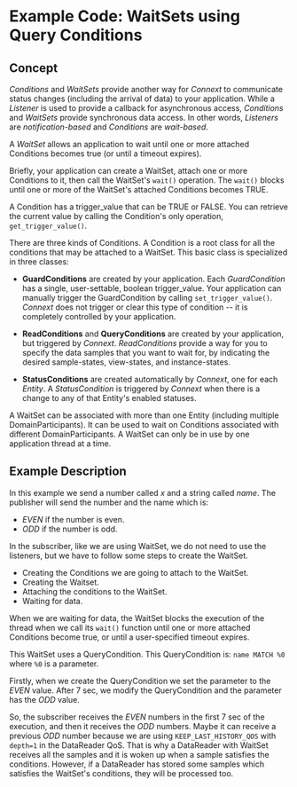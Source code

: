 # Example Code: WaitSets using Query Conditions

## Concept

*Conditions* and *WaitSets* provide another way for *Connext* to communicate
status changes (including the arrival of data) to your application. While a
*Listener* is used to provide a callback for asynchronous access, *Conditions*
and *WaitSets* provide synchronous data access. In other words, *Listeners* are
*notification-based* and *Conditions* are *wait-based*.

A *WaitSet* allows an application to wait until one or more attached Conditions
becomes true (or until a timeout expires).

Briefly, your application can create a WaitSet, attach one or more Conditions to
it, then call the WaitSet's `wait()` operation. The `wait()` blocks until one or
more of the WaitSet's attached Conditions becomes TRUE.

A Condition has a trigger_value that can be TRUE or FALSE. You can retrieve the
current value by calling the Condition's only operation, `get_trigger_value()`.

There are three kinds of Conditions. A Condition is a root class for all the
conditions that may be attached to a WaitSet. This basic class is specialized
in three classes:

-   **GuardConditions** are created by your application. Each *GuardCondition*
    has a single, user-settable, boolean trigger_value. Your application can
    manually trigger the GuardCondition by calling `set_trigger_value()`.
    *Connext* does not trigger or clear this type of condition -- it is
    completely controlled by your application.

-   **ReadConditions** and **QueryConditions** are created by your application,
    but triggered by *Connext*. *ReadConditions* provide a way for you to
    specify the data samples that you want to wait for, by indicating the
    desired sample-states, view-states, and instance-states.

-   **StatusConditions** are created automatically by *Connext*, one for each
    *Entity*. A *StatusCondition* is triggered by *Connext* when there is a
    change to any of that Entity's enabled statuses.

A WaitSet can be associated with more than one Entity (including multiple
DomainParticipants). It can be used to wait on Conditions associated with
different DomainParticipants. A WaitSet can only be in use by one application
thread at a time.

## Example Description

In this example we send a number called *x* and a string called *name*. The
publisher will send the number and the name which is:

- *EVEN* if the number is even.
- *ODD* if the number is odd.

In the subscriber, like we are using WaitSet, we do not need to use the
listeners, but we have to follow some steps to create the WaitSet.

- Creating the Conditions we are going to attach to the WaitSet.
- Creating the Waitset.
- Attaching the conditions to the WaitSet.
- Waiting for data.

When we are waiting for data, the WaitSet blocks the execution of the thread
when we call its `wait()` function until one or more attached Conditions become
true, or until a user-specified timeout expires.

This WaitSet uses a QueryCondition. This QueryCondition is: `name MATCH %0`
where `%0` is a parameter.

Firstly, when we create the QueryCondition we set the parameter to the *EVEN*
value. After 7 sec, we modify the QueryCondition and the parameter has the *ODD*
value.

So, the subscriber receives the *EVEN* numbers in the first 7 sec of the
execution, and then it receives the *ODD* numbers. Maybe it can receive a
previous *ODD* number because we are using `KEEP_LAST_HISTORY_QOS` with
`depth=1` in the DataReader QoS. That is why a DataReader with WaitSet receives
all the samples and it is woken up when a sample satisfies the conditions.
However, if a DataReader has stored some samples which satisfies the WaitSet's
conditions, they will be processed too.
